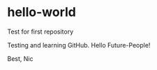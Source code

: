 # hello-world
Test for first repository 

Testing and learning GitHub. Hello Future-People!

Best, 
Nic
